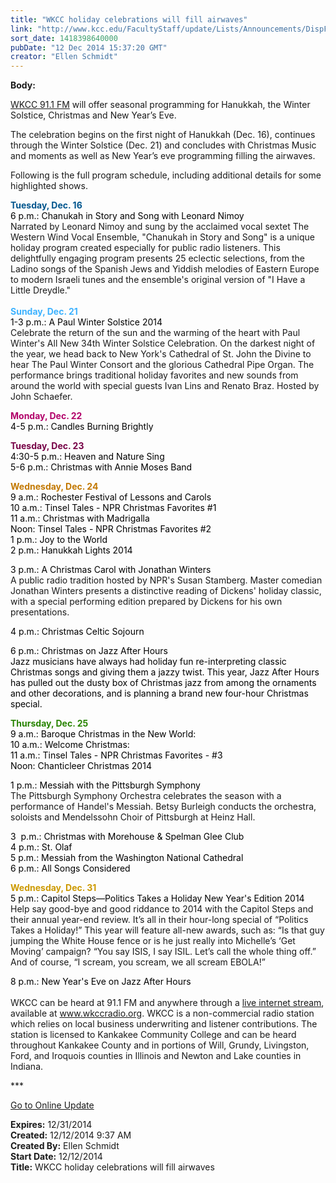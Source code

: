 ```yaml
---
title: "WKCC holiday celebrations will fill airwaves"
link: "http://www.kcc.edu/FacultyStaff/update/Lists/Announcements/DispForm.aspx?ID=1770"
sort_date: 1418398640000
pubDate: "12 Dec 2014 15:37:20 GMT"
creator: "Ellen Schmidt"
---
```


<div><b>Body:</b> <div class="ExternalClass8C3631AB55EC4E5FA222BB645B49D30F"><p>​<a href="/wkcc">WKCC 91.1 FM</a> will offer seasonal programming for Hanukkah, the Winter Solstice, Christmas and New Year’s Eve.</p>
<p>The celebration begins on the first night of Hanukkah (Dec. 16), continues through the Winter Solstice (Dec. 21) and concludes with Christmas Music and moments as well as New Year’s eve programming filling the airwaves. </p>
<p>Following is the full program schedule, including additional details for some highlighted shows.</p>
<p><strong><span style="color:#00558d">Tuesday, Dec. 16</span><br /></strong><span style="color:#000000">6 p.m.: Chanukah in Story and Song with Leonard Nimoy</span><br />Narrated by Leonard Nimoy and sung by the acclaimed vocal sextet The Western Wind Vocal Ensemble, &quot;Chanukah in Story and Song&quot; is a unique holiday program created especially for public radio listeners. This delightfully engaging program presents 25 eclectic selections, from the Ladino songs of the Spanish Jews and Yiddish melodies of Eastern Europe to modern Israeli tunes and the ensemble's original version of &quot;I Have a Little Dreydle.&quot; <br /><br /><strong style="color:#3db2ff">Sunday, Dec. 21 </strong><br /><span style="color:#000000">1-3 p.m.: A Paul Winter Solstice 2014</span><br />Celebrate the return of the sun and the warming of the heart with Paul Winter's All New 34th Winter Solstice Celebration. On the darkest night of the year, we head back to New York's Cathedral of St. John the Divine to hear The Paul Winter Consort and the glorious Cathedral Pipe Organ. The performance brings traditional holiday favorites and new sounds from around the world with special guests Ivan Lins and Renato Braz. Hosted by John Schaefer.</p>
<p><strong style="color:#b10069">Monday, Dec. 22 </strong><br /><span style="color:#000000">4-5 p.m.: Candles Burning Brightly</span></p>
<p><strong style="color:#760046">Tuesday, Dec. 23</strong><br /><span style="color:#000000">4:30-5 p.m.: Heaven and Nature Sing</span><br style="color:#000000" /><span style="color:#000000">5-6 p.m.: Christmas with Annie Moses Band</span></p>
<p><strong style="color:#c27801">Wednesday, Dec. 24</strong><br /><span style="color:#000000">9 a.m.: Rochester Festival of Lessons and Carols</span><br style="color:#000000" /><span style="color:#000000">10 a.m.: Tinsel Tales - NPR Christmas Favorites #1</span><br style="color:#000000" /><span style="color:#000000">11 a.m.: Christmas with Madrigalla</span><br style="color:#000000" /><span style="color:#000000">Noon: Tinsel Tales - NPR Christmas Favorites #2</span><br style="color:#000000" /><span style="color:#000000">1 p.m.: Joy to the World</span><br style="color:#000000" /><span style="color:#000000">2 p.m.: Hanukkah Lights 2014</span></p>
<p><span style="color:#000000">3 p.m.: A Christmas Carol with Jonathan Winters</span><br />A public radio tradition hosted by NPR's Susan Stamberg. Master comedian Jonathan Winters presents a distinctive reading of Dickens' holiday classic, with a special performing edition prepared by Dickens for his own presentations. </p>
<p style="color:#000000">4 p.m.: Christmas Celtic Sojourn</p>
<p style="color:#000000"><span style="color:#000000">6 p.m.: Christmas on Jazz After Hours</span><br />Jazz musicians have always had holiday fun re-interpreting classic Christmas songs and giving them a jazzy twist. This year, Jazz After Hours has pulled out the dusty box of Christmas jazz from among the ornaments and other decorations, and is planning a brand new four-hour Christmas special. </p>
<p><strong style="color:#288400">Thursday, Dec. 25</strong><br /><span style="color:#000000">9 a.m.: Baroque Christmas in the New World: </span><br style="color:#000000" /><span style="color:#000000">10 a.m.: Welcome Christmas: </span><br style="color:#000000" /><span style="color:#000000">11 a.m.: Tinsel Tales - NPR Christmas Favorites - #3 </span><br style="color:#000000" /><span style="color:#000000">Noon: Chanticleer Christmas 2014</span></p>
<p><span style="color:#000000">1 p.m.: Messiah with the Pittsburgh Symphony</span><br />The Pittsburgh Symphony Orchestra celebrates the season with a performance of Handel's Messiah. Betsy Burleigh conducts the orchestra, soloists and Mendelssohn Choir of Pittsburgh at Heinz Hall. </p>
<p><span style="color:#000000">3  p.m.: Christmas with Morehouse &amp; Spelman Glee Club</span><br style="color:#000000" /><span style="color:#000000">4 p.m.: St. Olaf</span><br style="color:#000000" /><span style="color:#000000">5 p.m.: Messiah from the Washington National Cathedral</span><br style="color:#000000" /><span style="color:#000000">6 p.m.: All Songs Considered</span></p>
<p><strong style="color:#cc9900"><span style="color:#cc9900">Wednesday, Dec. 31</span></strong><br /><span style="color:#000000">5 p.m.: Capitol Steps—Politics Takes a Holiday New Year's Edition 2014</span><br />Help say good-bye and good riddance to 2014 with the Capitol Steps and their annual year-end review. It’s all in their hour-long special of “Politics Takes a Holiday!” This year will feature all-new awards, such as: “Is that guy jumping the White House fence or is he just really into Michelle’s ‘Get Moving’ campaign? “You say ISIS, I say ISIL. Let’s call the whole thing off.” And of course, “I scream, you scream, we all scream EBOLA!”</p>
<p><span style="color:#000000">8 p.m.: New Year's Eve on Jazz After Hours</span><br /><br />WKCC can be heard at 91.1 FM and anywhere through a <a href="/archive/radio/Pages/listen.aspx">live internet stream</a>, available at <a href="http://www.wkccradio.org/">www.wkccradio.org</a>. WKCC is a non-commercial radio station which relies on local business underwriting and listener contributions. The station is licensed to Kankakee Community College and can be heard throughout Kankakee County and in portions of Will, Grundy, Livingston, Ford, and Iroquois counties in Illinois and Newton and Lake counties in Indiana.<br /></p>
<p>***</p>
<p><a href="/update">Go to Online Update</a></p></div></div>
<div><b>Expires:</b> 12/31/2014</div>
<div><b>Created:</b> 12/12/2014 9:37 AM</div>
<div><b>Created By:</b> Ellen Schmidt</div>
<div><b>Start Date:</b> 12/12/2014</div>
<div><b>Title:</b> WKCC holiday celebrations will fill airwaves</div>
